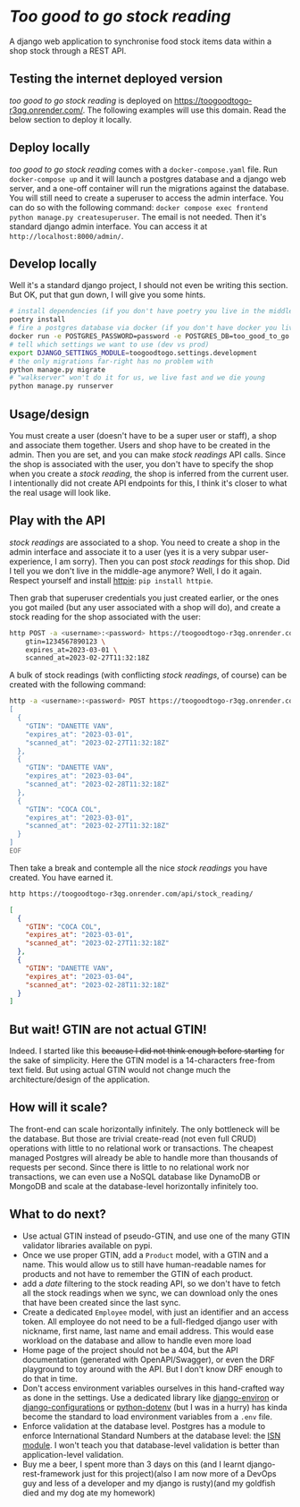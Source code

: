 # *Too good to go stock reading*

A django web application to synchronise food stock items data within a shop stock through a REST
API.

## Testing the internet deployed version

*too good to go stock reading* is deployed on https://toogoodtogo-r3qg.onrender.com/. The following
examples will use this domain. Read the below section to deploy it locally.

## Deploy locally

*too good to go stock reading* comes with a `docker-compose.yaml` file. Run `docker-compose up` and
it will launch a postgres database and a django web server, and a one-off container will run the
migrations against the database. You will still need to create a superuser to access the admin
interface. You can do so with the following command: `docker compose exec frontend python manage.py
createsuperuser`. The email is not needed. Then it's standard django admin interface. You can access
it at `http://localhost:8000/admin/`.

## Develop locally

Well it's a standard django project, I should not even be writing this section. But OK, put that gun
down, I will give you some hints.

```bash
# install dependencies (if you don't have poetry you live in the middle-age)
poetry install
# fire a postgres database via docker (if you don't have docker you live in the middle-age)
docker run -e POSTGRES_PASSWORD=password -e POSTGRES_DB=too_good_to_go -p 5432:5432 -d postgres:15.2-alpine
# tell which settings we want to use (dev vs prod)
export DJANGO_SETTINGS_MODULE=toogoodtogo.settings.development
# the only migrations far-right has no problem with
python manage.py migrate
# "walkserver" won't do it for us, we live fast and we die young
python manage.py runserver
```

## Usage/design

You must create a user (doesn't have to be a super user or staff), a shop and associate them
together. Users and shop have to be created in the admin. Then you are set, and you can make *stock
readings* API calls. Since the shop is associated with the user, you don't have to specify the shop
when you create a *stock reading*, the shop is inferred from the current user.
I intentionally did not create API endpoints for this, I think it's closer to what the real usage
will look like.


## Play with the API

*stock readings* are associated to a shop. You need to create a shop in the admin interface and
associate it to a user (yes it is a very subpar user-experience, I am sorry). Then you can post
*stock readings* for this shop.
Did I tell you we don't live in the middle-age anymore? Well, I do it again. Respect yourself and
install [httpie](https://httpie.io/): `pip install httpie`.

Then grab that superuser credentials you just created earlier, or the ones you got mailed (but any
user associated with a shop will do), and create a stock reading for the shop associated with the
user:

```bash
http POST -a <username>:<password> https://toogoodtogo-r3qg.onrender.com/api/stock-reading/ \
    gtin=1234567890123 \
    expires_at=2023-03-01 \
    scanned_at=2023-02-27T11:32:18Z
```

A bulk of stock readings (with conflicting *stock readings*, of course) can be created with the
following command:

```bash
http -a <username>:<password> POST https://toogoodtogo-r3qg.onrender.com/api/stock_reading/batch/ << EOF
[
  {
    "GTIN": "DANETTE VAN",
    "expires_at": "2023-03-01",
    "scanned_at": "2023-02-27T11:32:18Z"
  },
  {
    "GTIN": "DANETTE VAN",
    "expires_at": "2023-03-04",
    "scanned_at": "2023-02-28T11:32:18Z"
  },
  {
    "GTIN": "COCA COL",
    "expires_at": "2023-03-01",
    "scanned_at": "2023-02-27T11:32:18Z"
  }
]
EOF
```

Then take a break and contemple all the nice *stock readings* you have created. You have earned it.

```bash
http https://toogoodtogo-r3qg.onrender.com/api/stock_reading/
```

```json
[
  {
    "GTIN": "COCA COL",
    "expires_at": "2023-03-01",
    "scanned_at": "2023-02-27T11:32:18Z"
  },
  {
    "GTIN": "DANETTE VAN",
    "expires_at": "2023-03-04",
    "scanned_at": "2023-02-28T11:32:18Z"
  }
]
```

## But wait! GTIN are not actual GTIN!

Indeed. I started like this ~~because I did not think enough before starting~~ for the sake of
simplicity. Here the GTIN model is a 14-characters free-from text field. But using actual GTIN
would not change much the architecture/design of the application.

## How will it scale?

The front-end can scale horizontally infinitely. The only bottleneck will be the database. But those
are trivial create-read (not even full CRUD) operations with little to no relational work or
transactions. The cheapest managed Postgres will already be able to handle more than thousands of
requests per second.
Since there is little to no relational work nor transactions, we can even use a NoSQL database
like DynamoDB or MongoDB and scale at the database-level horizontally infinitely too.

## What to do next?

* Use actual GTIN instead of pseudo-GTIN, and use one of the many GTIN validator libraries available
  on pypi.
* Once we use proper GTIN, add a `Product` model, with a GTIN and a name. This would allow us to
  still have human-readable names for products and not have to remember the GTIN of each product.
* add a *date* filtering to the stock reading API, so we don't have to fetch all the stock readings
  when we sync, we can download only the ones that have been created since the last sync.
* Create a dedicated `Employee` model, with just an identifier and an access token. All employee do
  not need to be a full-fledged django user with nickname, first name, last name and email address.
  This would ease workload on the database and allow to handle even more load
* Home page of the project should not be a 404, but the API documentation (generated with
  OpenAPI/Swagger), or even the DRF playground to toy around with the API. But I don't know DRF
  enough to do that in time.
* Don't access environment variables ourselves in this hand-crafted way as done in the settings.
  Use a dedicated library like [django-environ](https://pypi.org/project/django-environ/) or
  [django-configurations](https://pypi.org/project/django-configurations/) or
  [python-dotenv](https://pypi.org/project/python-dotenv/)
  (but I was in a hurry)
  has kinda become the standard to load environment variables from a `.env` file.
* Enforce validation at the database level. Postgres has a module to enforce International Standard
  Numbers at the database level: the [ISN module](https://www.postgresql.org/docs/current/isn.html).
  I won't teach you that database-level validation is better than application-level validation.
* Buy me a beer, I spent more than 3 days on this (and I learnt django-rest-framework just for this
  project)(also I am now more of a DevOps guy and less of a developer and my django is rusty)(and
  my goldfish died and my dog ate my homework)
